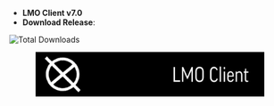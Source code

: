 * **LMO Client v7.0**
* **Download Release**:

![Total Downloads](https://img.shields.io/github/downloads/qberkdc/LMO_Xlient/total)

<div align="center">
  <img height="80" src="https://raw.githubusercontent.com/qberkdc/LMO_Xlient/public/images/lmoxlient.png"  />
</div>
